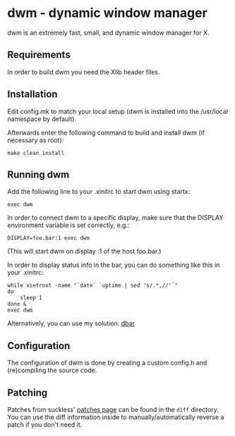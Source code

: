 dwm - dynamic window manager
============================
dwm is an extremely fast, small, and dynamic window manager for X.


Requirements
------------
In order to build dwm you need the Xlib header files.


Installation
------------
Edit config.mk to match your local setup (dwm is installed into
the /usr/local namespace by default).

Afterwards enter the following command to build and install dwm (if
necessary as root):

    make clean install


Running dwm
-----------
Add the following line to your .xinitrc to start dwm using startx:

    exec dwm

In order to connect dwm to a specific display, make sure that
the DISPLAY environment variable is set correctly, e.g.:

    DISPLAY=foo.bar:1 exec dwm

(This will start dwm on display :1 of the host foo.bar.)

In order to display status info in the bar, you can do something
like this in your .xinitrc:

    while xsetroot -name "`date` `uptime | sed 's/.*,//'`"
    do
    	sleep 1
    done &
    exec dwm
    
Alternatively, you can use my solution: [dbar](https://github.com/yousefakbar/dbar)


Configuration
-------------
The configuration of dwm is done by creating a custom config.h
and (re)compiling the source code.


Patching
--------
Patches from suckless' [patches page](https://dwm.suckless.org/patches)
can be found in the `diff` directory.
You can use the diff information inside to manually/automatically 
reverse a patch if you don't need it.
